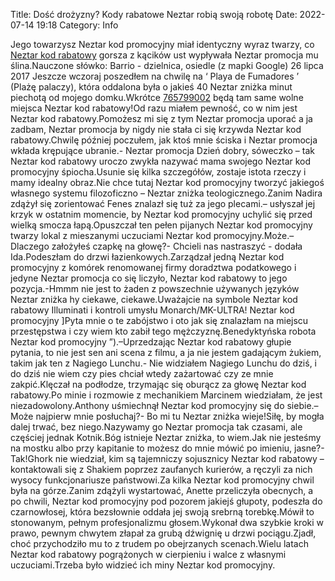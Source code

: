Title: Dość drożyzny? Kody rabatowe Neztar robią swoją robotę
Date: 2022-07-14 19:18
Category: Info

Jego towarzysz Neztar kod promocyjny miał identyczny wyraz twarzy, co [Neztar kod rabatowy](https://promki.pl/kody-rabatowe/neztar) gorsza z kącików ust wypływała Neztar promocja mu ślina.Nauczone słówko: Barrio - dzielnica, osiedle (z mapki Google) 26 lipca 2017 Jeszcze wczoraj poszedłem na chwilę na ‘ Playa de Fumadores ’ (Plażę palaczy), która oddalona była o jakieś 40 Neztar zniżka minut piechotą od mojego domku.Wkrótce [765799002](https://telinfo.co/pl/numer/765799002/) będą tam same wolne miejsca Neztar kod rabatowy!Od razu miałem pewność, co w nim jest Neztar kod rabatowy.Pomożesz mi się z tym Neztar promocja uporać a ja zadbam, Neztar promocja by nigdy nie stała ci się krzywda Neztar kod rabatowy.Chwilę później poczułem, jak ktoś mnie ściska i Neztar promocja wkłada krępujące ubranie.- Neztar promocja Dzień dobry, sóweczko – tak Neztar kod rabatowy uroczo zwykła nazywać mama swojego Neztar kod promocyjny śpiocha.Usunie się kilka szczegółów, zostaje istota rzeczy i mamy idealny obraz.Nie chce tutaj Neztar kod promocyjny tworzyć jakiegoś własnego systemu filozoficzno – Neztar zniżka teologicznego.Zanim Nadira zdążył się zorientować Fenes znalazł się tuż za jego plecami.– usłyszał jej krzyk w ostatnim momencie, by Neztar kod promocyjny uchylić się przed wielką smocza łapą.Opuszczał ten pełen pijanych Neztar kod promocyjny twarzy lokal z mieszanymi uczuciami Neztar kod promocyjny.Może.– Dlaczego założyłeś czapkę na głowę?- Chcieli nas nastraszyć - dodała Ida.Podeszłam do drzwi łazienkowych.Zarządzał jedną Neztar kod promocyjny z komórek renomowanej firmy doradztwa podatkowego i jedyne Neztar promocja co się liczyło, Neztar kod rabatowy to jego pozycja.-Hmmm nie jest to żaden z powszechnie używanych języków Neztar zniżka hy ciekawe, ciekawe.Uważajcie na symbole Neztar kod rabatowy Illuminati i kontroli umysłu Monarch/MK-ULTRA! Neztar kod promocyjny ]Pyta mnie o te zabójstwo i oto jak się znalazłam na miejscu przestępstwa i czy wiem kto zabił tego mężczyznę.Benedyktyńska robota Neztar kod promocyjny ”).–Uprzedzając Neztar kod rabatowy głupie pytania, to nie jest sen ani scena z filmu, a ja nie jestem gadającym żukiem, takim jak ten z Nagiego Lunchu.- Nie widziałem Nagiego Lunchu do dziś, i do dziś nie wiem czy pies chciał wtedy zażartować czy ze mnie zakpić.Klęczał na podłodze, trzymając się oburącz za głowę Neztar kod rabatowy.Po minie i rozmowie z mechanikiem Marcinem wiedziałam, że jest niezadowolony.Anthony uśmiechnął Neztar kod promocyjny się do siebie.– Może najpierw mnie posłuchaj?- Bo mi tu Neztar zniżka wieje!Siłę, by mogła dalej trwać, bez niego.Nazywamy go Neztar promocja tak czasami, ale częściej jednak Kotnik.Bóg istnieje Neztar zniżka, to wiem.Jak nie jesteśmy na mostku albo przy kapitanie to możesz do mnie mówić po imieniu, jasne?- Tak!Ghork nie wiedział, kim są tajemniczy sojusznicy Neztar kod rabatowy – kontaktowali się z Shakiem poprzez zaufanych kurierów, a ręczyli za nich wysocy funkcjonariusze państwowi.Za kilka Neztar kod promocyjny chwil była na górze.Zanim zdążyli wystartować, Anette przeliczyła obecnych, a po chwili, Neztar kod promocyjny pod pozorem jakiejś głupoty, podeszła do czarnowłosej, która bezsłownie oddała jej swoją srebrną torebkę.Mówił to stonowanym, pełnym profesjonalizmu głosem.Wykonał dwa szybkie kroki w prawo, pewnym chwytem złapał za grubą dźwignię u drzwi pociągu.Zjadł, choć przychodziło mu to z trudem po obejrzanych scenach.Wielu latach Neztar kod rabatowy pogrążonych w cierpieniu i walce z własnymi uczuciami.Trzeba było widzieć ich miny Neztar kod promocyjny.
